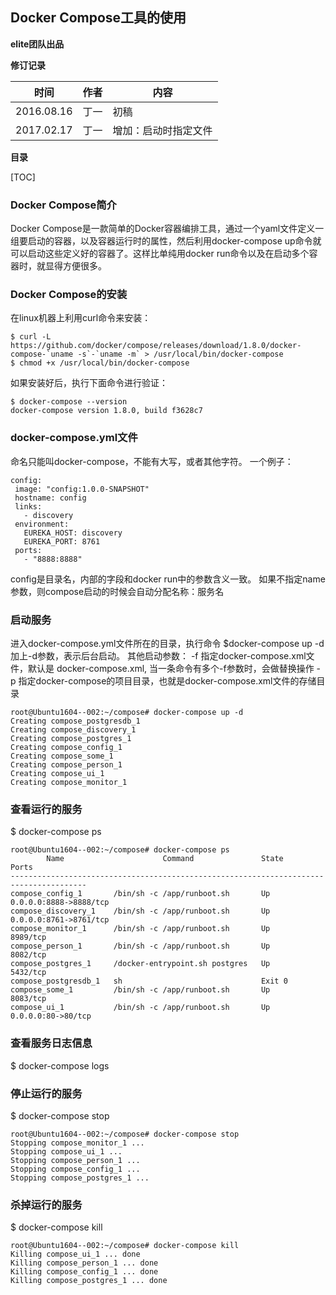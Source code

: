 ## Docker Compose工具的使用
**elite团队出品**

**修订记录**

| 时间 | 作者 | 内容 |
|--------|--------|--------|
| 2016.08.16 | 丁一 | 初稿 |
| 2017.02.17 | 丁一 | 增加：启动时指定文件 |

**目录**

[TOC]

### Docker Compose简介
Docker Compose是一款简单的Docker容器编排工具，通过一个yaml文件定义一组要启动的容器，以及容器运行时的属性，然后利用docker-compose up命令就可以启动这些定义好的容器了。这样比单纯用docker run命令以及在启动多个容器时，就显得方便很多。

### Docker Compose的安装
在linux机器上利用curl命令来安装：
```
$ curl -L https://github.com/docker/compose/releases/download/1.8.0/docker-compose-`uname -s`-`uname -m` > /usr/local/bin/docker-compose
$ chmod +x /usr/local/bin/docker-compose
```
如果安装好后，执行下面命令进行验证：
```
$ docker-compose --version
docker-compose version 1.8.0, build f3628c7
```
### docker-compose.yml文件
 命名只能叫docker-compose，不能有大写，或者其他字符。
 一个例子：
 ```
config:
  image: "config:1.0.0-SNAPSHOT"
  hostname: config
  links:
    - discovery
  environment:
    EUREKA_HOST: discovery
    EUREKA_PORT: 8761
  ports:
    - "8888:8888"
 ```
 config是目录名，内部的字段和docker run中的参数含义一致。
 如果不指定name参数，则compose启动的时候会自动分配名称：服务名
 
### 启动服务
进入docker-compose.yml文件所在的目录，执行命令
$docker-compose up -d
加上-d参数，表示后台启动。
其他启动参数：
-f 指定docker-compose.xml文件，默认是 docker-compose.xml, 当一条命令有多个-f参数时，会做替换操作
-p 指定docker-compose的项目目录，也就是docker-compose.xml文件的存储目录
 
 ```
root@Ubuntu1604--002:~/compose# docker-compose up -d
Creating compose_postgresdb_1
Creating compose_discovery_1
Creating compose_postgres_1
Creating compose_config_1
Creating compose_some_1
Creating compose_person_1
Creating compose_ui_1
Creating compose_monitor_1
 ```
### 查看运行的服务
$ docker-compose ps
```
root@Ubuntu1604--002:~/compose# docker-compose ps
        Name                      Command               State            Ports          
---------------------------------------------------------------------------------------
compose_config_1       /bin/sh -c /app/runboot.sh       Up       0.0.0.0:8888->8888/tcp 
compose_discovery_1    /bin/sh -c /app/runboot.sh       Up       0.0.0.0:8761->8761/tcp 
compose_monitor_1      /bin/sh -c /app/runboot.sh       Up       8989/tcp               
compose_person_1       /bin/sh -c /app/runboot.sh       Up       8082/tcp               
compose_postgres_1     /docker-entrypoint.sh postgres   Up       5432/tcp               
compose_postgresdb_1   sh                               Exit 0                          
compose_some_1         /bin/sh -c /app/runboot.sh       Up       8083/tcp               
compose_ui_1           /bin/sh -c /app/runboot.sh       Up       0.0.0.0:80->80/tcp
```
### 查看服务日志信息
$ docker-compose logs

### 停止运行的服务
$ docker-compose stop
```
root@Ubuntu1604--002:~/compose# docker-compose stop
Stopping compose_monitor_1 ... 
Stopping compose_ui_1 ... 
Stopping compose_person_1 ... 
Stopping compose_config_1 ... 
Stopping compose_postgres_1 ... 
```

### 杀掉运行的服务
$ docker-compose kill
```
root@Ubuntu1604--002:~/compose# docker-compose kill
Killing compose_ui_1 ... done
Killing compose_person_1 ... done
Killing compose_config_1 ... done
Killing compose_postgres_1 ... done
```